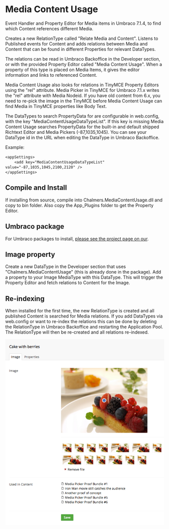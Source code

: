 Media Content Usage
===================

Event Handler and Property Editor for Media items in Umbraco 7.1.4, to find which Content references different Media.

Creates a new RelationType called "Relate Media and Content". Listens to Published events for Content and adds relations between Media and Content that can be found in different Properties for relevant DataTypes.

The relations can be read in Umbraco Backoffice in the Developer section, or with the provided Property Editor called "Media Content Usage". When a property of this type is placed on Media Items, it gives the editor information and links to referenced Content.

Media Content Usage also looks for relations in TinyMCE Property Editors using the "rel" attribute. Media Picker in TinyMCE for Umbraco 7.1.x writes the "rel" attribute with Media Nodeid. If you have old content from 6.x, you need to re-pick the image in the TinyMCE before Media Content Usage can find Media in TinyMCE properties like Body Text.

The DataTypes to search PropertyData for are configurable in web.config, with the key "MediaContentUsageDataTypeList". If this key is missing Media Content Usage searches PropertyData for the built-in and default shipped Richtext Editor and Media Pickers (-87,1035,1045). You can see your DataType id in the URL when editing the DataType in Umbraco Backoffice.

Example:
```
<appSettings>
    <add key="MediaContentUsageDataTypeList" value="-87,1035,1045,2100,2120" />
</appSettings>
```


Compile and Install
-------------------

If installing from source, compile into Chalmers.MediaContentUsage.dll and copy to bin folder. Also copy the App_Plugins folder to get the Property Editor.

Umbraco package
---------------

For Umbraco packages to install, [please see the project page on our](http://our.umbraco.org/projects/backoffice-extensions/media-content-usage).


Image property
--------------

Create a new DataType in the Developer section that uses "Chalmers.MediaContentUsage" (this is already done in the package). Add a property to your Image MediaType with this DataType. This will trigger the Property Editor and fetch relations to Content for the Image. 


Re-indexing
-----------

When installed for the first time, the new RelationType is created and all published Content is searched for Media relations. If you add DataTypes via web.config or want to re-index the relations this can be done by deleting the RelationType in Umbraco Backoffice and restarting the Application Pool. The RelationType will then be re-created and all relations re-indexed.


![alt text](https://raw.githubusercontent.com/rolfis/MediaContentUsage/master/MediaContentUsageExample.png)
